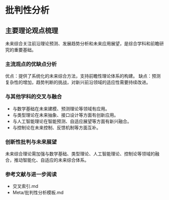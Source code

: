 # 批判性分析

## 主要理论观点梳理

未来综合关注前沿理论预测、发展趋势分析和未来应用展望，是综合学科和前瞻研究的重要基础。

### 主流观点的优缺点分析

优点：提供了系统化的未来综合方法，支持前瞻性理论体系的构建。
缺点：预测复杂性的增加，趋势判断的挑战，对新兴前沿领域的适应性需要持续改进。

### 与其他学科的交叉与融合

- 与数学基础在未来建模、预测理论等领域有应用。
- 与类型理论在未来抽象、接口设计等方面有创新应用。
- 与人工智能理论在智能预测、自适应展望等方面有新兴融合。
- 与控制论在未来控制、反馈机制等方面互补。

### 创新性批判与未来展望

未来综合理论需加强与数学基础、类型理论、人工智能理论、控制论等领域的融合，推动智能化、自适应的未来综合体系。

### 参考文献与进一步阅读

- 交叉索引.md
- Meta/批判性分析模板.md
